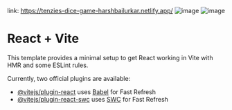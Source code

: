 link: https://tenzies-dice-game-harshbailurkar.netlify.app/
![image](https://github.com/Harshbailurkar/Tenzies-scrimba-game/assets/113308692/29708937-7618-4751-8f6d-baedbcec666d)
![image](https://github.com/Harshbailurkar/Tenzies-scrimba-game/assets/113308692/8cfed9d9-064b-405e-adc6-0bc750493057)





# React + Vite

This template provides a minimal setup to get React working in Vite with HMR and some ESLint rules.

Currently, two official plugins are available:

- [@vitejs/plugin-react](https://github.com/vitejs/vite-plugin-react/blob/main/packages/plugin-react/README.md) uses [Babel](https://babeljs.io/) for Fast Refresh
- [@vitejs/plugin-react-swc](https://github.com/vitejs/vite-plugin-react-swc) uses [SWC](https://swc.rs/) for Fast Refresh
